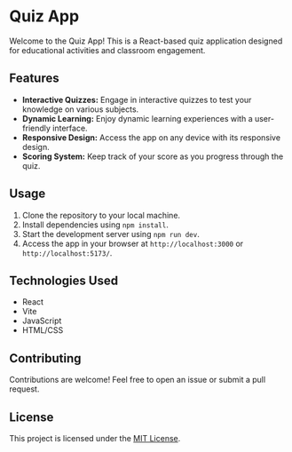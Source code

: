 # Quiz App

Welcome to the Quiz App! This is a React-based quiz application designed for educational activities and classroom engagement.

## Features

- **Interactive Quizzes:** Engage in interactive quizzes to test your knowledge on various subjects.
- **Dynamic Learning:** Enjoy dynamic learning experiences with a user-friendly interface.
- **Responsive Design:** Access the app on any device with its responsive design.
- **Scoring System:** Keep track of your score as you progress through the quiz.

## Usage

1. Clone the repository to your local machine.
2. Install dependencies using `npm install`.
3. Start the development server using `npm run dev`.
4. Access the app in your browser at `http://localhost:3000` or `http://localhost:5173/`.

## Technologies Used

- React
- Vite
- JavaScript
- HTML/CSS

## Contributing

Contributions are welcome! Feel free to open an issue or submit a pull request.

## License

This project is licensed under the [MIT License](LICENSE).
